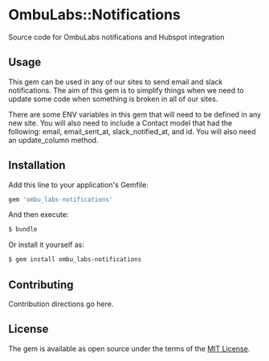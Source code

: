 # OmbuLabs::Notifications
Source code for OmbuLabs notifications and Hubspot integration

## Usage
This gem can be used in any of our sites to send email and slack notifications. The aim of this gem is to simplify things when we need to update some code when something is broken in all of our sites. 

There are some ENV variables in this gem that will need to be defined in any new site. 
You will also need to include a Contact model that had the following:
email, email_sent_at, slack_notified_at, and id. You will also need an update_column method. 

## Installation
Add this line to your application's Gemfile:

```ruby
gem 'ombu_labs-notifications'
```

And then execute:
```bash
$ bundle
```

Or install it yourself as:
```bash
$ gem install ombu_labs-notifications
```

## Contributing
Contribution directions go here.

## License
The gem is available as open source under the terms of the [MIT License](https://opensource.org/licenses/MIT).
